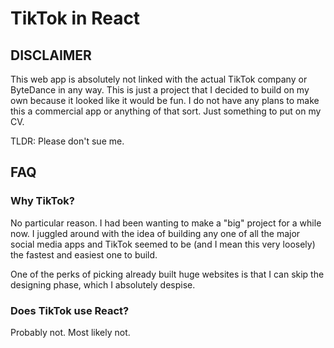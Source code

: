 # TikTok in React

## DISCLAIMER
This web app is absolutely not linked with the actual TikTok company or ByteDance in any way. This is just a project that I decided to build on my own because it looked like it would be fun. I do not have any plans to make this a commercial app or anything of that sort. Just something to put on my CV.

TLDR: Please don't sue me.

## FAQ
### Why TikTok?
No particular reason. I had been wanting to make a "big" project for a while now. I juggled around with the idea of building any one of all the major social media apps and TikTok seemed to be (and I mean this very loosely) the fastest and easiest one to build. 

One of the perks of picking already built huge websites is that I can skip the designing phase, which I absolutely despise.

### Does TikTok use React?
Probably not. Most likely not.